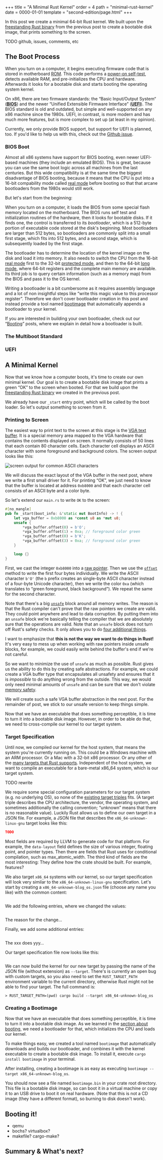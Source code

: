 +++
title = "A Minimal Rust Kernel"
order = 4
path = "minimal-rust-kernel"
date  = 0000-01-01
template = "second-edition/page.html"
+++

In this post we create a minimal 64-bit Rust kernel. We built upon the [freestanding Rust binary] from the previous post to create a bootable disk image, that prints something to the screen.

[freestanding Rust binary]: ./second-edition/posts/01-freestanding-rust-binary/index.md

<!-- more -->

TODO github, issues, comments, etc

## The Boot Process
When you turn on a computer, it begins executing firmware code that is stored in motherboard [ROM]. This code performs a [power-on self-test], detects available RAM, and pre-initializes the CPU and hardware. Afterwards it looks for a bootable disk and starts booting the operating system kernel.

[ROM]: https://en.wikipedia.org/wiki/Read-only_memory
[power-on self-test]: https://en.wikipedia.org/wiki/Power-on_self-test

On x86, there are two firmware standards: the “Basic Input/Output System“ (**[BIOS]**) and the newer “Unified Extensible Firmware Interface” (**[UEFI]**). The BIOS standard is old and outdated, but simple and well-supported on any x86 machine since the 1980s. UEFI, in contrast, is more modern and has much more features, but is more complex to set up (at least in my opinion).

[BIOS]: https://en.wikipedia.org/wiki/BIOS
[UEFI]: https://en.wikipedia.org/wiki/Unified_Extensible_Firmware_Interface

Currently, we only provide BIOS support, but support for UEFI is planned, too. If you'd like to help us with this, check out the [Github issue](https://github.com/phil-opp/blog_os/issues/349).

### BIOS Boot
Almost all x86 systems have support for BIOS booting, even newer UEFI-based machines (they include an emulated BIOS). This is great, because you can use the same boot logic across all machines from the last centuries. But this wide compatibility is at the same time the biggest disadvantage of BIOS booting, because it means that the CPU is put into a 16-bit compability mode called [real mode] before booting so that that arcane bootloaders from the 1980s would still work.

But let's start from the beginning:

When you turn on a computer, it loads the BIOS from some special flash memory located on the motherboard. The BIOS runs self test and initialization routines of the hardware, then it looks for bootable disks. If it finds one, the control is transferred to its _bootloader_, which is a 512-byte portion of executable code stored at the disk's beginning. Most bootloaders are larger than 512 bytes, so bootloaders are commonly split into a small first stage, which fits into 512 bytes, and a second stage, which is subsequently loaded by the first stage.

The bootloader has to determine the location of the kernel image on the disk and load it into memory. It also needs to switch the CPU from the 16-bit [real mode] first to the 32-bit [protected mode], and then to the 64-bit [long mode], where 64-bit registers and the complete main memory are available. Its third job is to query certain information (such as a memory map) from the BIOS and pass it to the OS kernel.

[real mode]: https://en.wikipedia.org/wiki/Real_mode
[protected mode]: https://en.wikipedia.org/wiki/Protected_mode
[long mode]: https://en.wikipedia.org/wiki/Long_mode
[memory segmentation]: https://en.wikipedia.org/wiki/X86_memory_segmentation

Writing a bootloader is a bit cumbersome as it requires assembly language and a lot of non insightful steps like “write this magic value to this processor register”. Therefore we don't cover bootloader creation in this post and instead provide a tool named [bootimage] that automatically appends a bootloader to your kernel.

[bootimage]: https://github.com/phil-opp/bootimage

If you are interested in building your own bootloader, check out our “[Booting]” posts, where we explain in detail how a bootloader is built.

[Booting]: TODO

### The Multiboot Standard

### UEFI

## A Minimal Kernel
Now that we know how a computer boots, it's time to create our own minimal kernel. Our goal is to create a bootable disk image that prints a green “OK” to the screen when booted. For that we build upon the [freestanding Rust binary] we created in the previous post.

We already have our `_start` entry point, which will be called by the boot loader. So let's output something to screen from it.

### Printing to Screen
The easiest way to print text to the screen at this stage is the [VGA text buffer]. It is a special memory area mapped to the VGA hardware that contains the contents displayed on screen. It normally consists of 50 lines that each contain 80 character cells. Each character cell displays an ASCII character with some foreground and background colors. The screen output looks like this:

[VGA text buffer]: https://en.wikipedia.org/wiki/VGA-compatible_text_mode

![screen output for common ASCII characters](https://upload.wikimedia.org/wikipedia/commons/6/6d/Codepage-737.png)

We will discuss the exact layout of the VGA buffer in the next post, where we write a first small driver for it. For printing “OK”, we just need to know that the buffer is located at address `0xb8000` and that each character cell consists of an ASCII byte and a color byte.

So let's extend our `main.rs` to write `OK` to the screen:

```rust
#[no_mangle]
pub fn _start(boot_info: &'static mut BootInfo) -> ! {
	let vga_buffer = 0xb8000 as *const u8 as *mut u8;
    unsafe {
        *vga_buffer.offset(0) = b'O';
        *vga_buffer.offset(1) = 0xa; // foreground color green
        *vga_buffer.offset(0) = b'K';
        *vga_buffer.offset(3) = 0xa; // foreground color green
    }

	loop {}
}
```

First, we cast the integer `0xb8000` into a [raw pointer]. Then we use the [`offset`] method to write the first four bytes individually. We write the ASCII character `b'O'` (the `b` prefix creates an single-byte ASCII character instead of a four-byte Unicode character), then we write the color `0xa` (which translates to “green foreground, black background”). We repeat the same for the second character.

[raw pointer]: https://doc.rust-lang.org/stable/book/second-edition/ch19-01-unsafe-rust.html#dereferencing-a-raw-pointer
[`offset`]: https://doc.rust-lang.org/std/primitive.pointer.html#method.offset

Note that there's a big [`unsafe`] block around all memory writes. The reason is that the Rust compiler can't prove that the raw pointers we create are valid. They could point anywhere and lead to data corruption. By putting them into an `unsafe` block we're basically telling the compiler that we are absolutely sure that the operations are valid. Note that an `unsafe` block does not turn off Rust's safety checks. It only allows you to do [four additional things].

[`unsafe`]: https://doc.rust-lang.org/stable/book/second-edition/ch19-01-unsafe-rust.html
[four additional things]: https://doc.rust-lang.org/stable/book/second-edition/ch19-01-unsafe-rust.html#unsafe-superpowers

I want to emphasize that **this is not the way we want to do things in Rust!** It's very easy to mess up when working with raw pointers inside unsafe blocks, for example, we could easily write behind the buffer's end if we're not careful.

So we want to minimize the use of `unsafe` as much as possible. Rust gives us the ability to do this by creating safe abstractions. For example, we could create a VGA buffer type that encapsulates all unsafety and ensures that it is _impossible_ to do anything wrong from the outside. This way, we would only need minimal amounts of `unsafe` and can be sure that we don't violate [memory safety].

[memory safety]: https://en.wikipedia.org/wiki/Memory_safety

We will create such a safe VGA buffer abstraction in the next post. For the remainder of post, we stick to our unsafe version to keep things simple.

Now that we have an executable that does something perceptible, it is time to turn it into a bootable disk image. However, in order to be able do that, we need to cross-compile our kernel to our target system.

### Target Specification
Until now, we compiled our kernel for the host system, that means the system you're currently running on. This could be a Windows machine with an ARM processor. Or a Mac with a 32-bit x86 processor. Or any other of the [many targets that Rust supports][platform-support]. Independent of the host system, we want to compile an executable for a bare-metal x86_64 system, which is our target system.

[platform-support]: https://forge.rust-lang.org/platform-support.html


TODO rewrite

We require some special configuration parameters for our target system (e.g. no underlying OS), so none of the [existing target triples][platform-support] fits. (A target triple describes the CPU architecture, the vendor, the operating system, and sometimes additionally the calling convention; “unknown” means that there is no reasonable value). Luckily Rust allows us to define our own target in a JSON file. For example, a JSON file that describes the `x86_64-unknown-linux-gnu` target looks like this:

```json
TODO
```

Most fields are required by LLVM to generate code for that platform. For example, the `data-layout` field defines the size of various integer, floating point, and pointer types. Then there are fields that Rust uses for conditional compilation, such as max_atomic_width. The third kind of fields are the most interesting: They define how the crate should be built. For example, features?

We also target `x86_64` systems with our kernel, so our target specification will look very similar to the `x86_64-unknown-linux-gnu` specification. Let's start by creating a `x86_64-unknown-blog_os.json` file (choose any name you like) with the common content:

```json

```

We add the following entries, where we changed the values:

```json

```

The reason for the change…

Finally, we add some additional entries:

```json

```

The xxx does yyy…

Our target specification file now looks like this:

```json

```

We can now build the kernel for our new target by passing the name of the JSON file (without extension) as `--target`. There's is currently an open bug with custom targets, so you also need to set the `RUST_TARGET_PATH` environment variable to the current directory, otherwise Rust might not be able to find your target. The full command is:

```
> RUST_TARGET_PATH=(pwd) cargo build --target x86_64-unknown-blog_os
```

### Creating a Bootimage
Now that we have an executable that does something perceptible, it is time to turn it into a bootable disk image. As we learned in the [section about booting], we need a bootloader for that, which initializes the CPU and loads our kernel.

[section about booting]: #the-boot-process

To make things easy, we created a tool named `bootimage` that automatically downloads and builds our bootloader, and combines it with the kernel executable to create a bootable disk image. To install it, execute `cargo install bootimage` in your terminal.

After installing, creating a bootimage is as easy as executing `bootimage --target x86_64-unknown-blog_os`.

You should now see a file named `bootimage.bin` in your crate root directory. This file is a bootable disk image, so can boot it in a virtual machine or copy it to an USB drive to boot it on real hardware. (Note that this is not a CD image (they have a different format), so burning to disk doesn't work).

## Booting it!

- qemu
- bochs? virtualbox?
- makefile? cargo-make?

## Summary & What's next?
